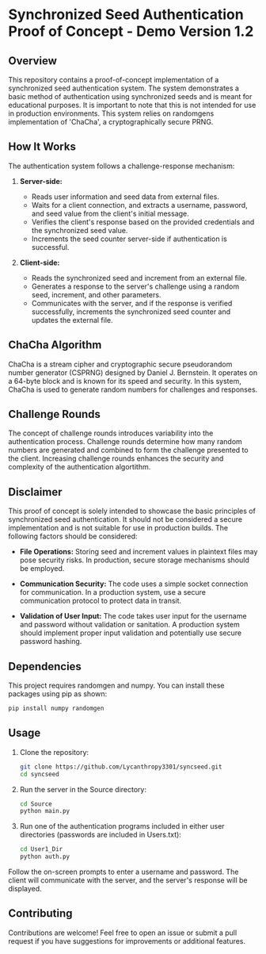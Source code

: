 # Synchronized Seed Authentication Proof of Concept - Demo Version 1.2

## Overview

This repository contains a proof-of-concept implementation of a synchronized seed authentication system. The system demonstrates a basic method of authentication using synchronized seeds and is meant for educational purposes. It is important to note that this is not intended for use in production environments. This system relies on randomgens implementation of 'ChaCha', a cryptographically secure PRNG.

## How It Works

The authentication system follows a challenge-response mechanism:

1. **Server-side:**
   - Reads user information and seed data from external files.
   - Waits for a client connection, and extracts a username, password, and seed value from the client's initial message.
   - Verifies the client's response based on the provided credentials and the synchronized seed value.
   - Increments the seed counter server-side if authentication is successful.

2. **Client-side:**
   - Reads the synchronized seed and increment from an external file.
   - Generates a response to the server's challenge using a random seed, increment, and other parameters.
   - Communicates with the server, and if the response is verified successfully, increments the synchronized seed counter and updates the external file.

## ChaCha Algorithm

ChaCha is a stream cipher and cryptographic secure pseudorandom number generator (CSPRNG) designed by Daniel J. Bernstein. It operates on a 64-byte block and is known for its speed and security. In this system, ChaCha is used to generate random numbers for challenges and responses.

## Challenge Rounds

The concept of challenge rounds introduces variability into the authentication process. Challenge rounds determine how many random numbers are generated and combined to form the challenge presented to the client. Increasing challenge rounds enhances the security and complexity of the authentication algortithm.

## Disclaimer

This proof of concept is solely intended to showcase the basic principles of synchronized seed authentication. It should not be considered a secure implementation and is not suitable for use in production builds. The following factors should be considered:

- **File Operations:** Storing seed and increment values in plaintext files may pose security risks. In production, secure storage mechanisms should be employed.

- **Communication Security:** The code uses a simple socket connection for communication. In a production system, use a secure communication protocol to protect data in transit.

- **Validation of User Input:** The code takes user input for the username and password without validation or sanitation. A production system should implement proper input validation and potentially use secure password hashing.

## Dependencies

This project requires randomgen and numpy. You can install these packages using pip as shown:

  ```bash
  pip install numpy randomgen
  ```

## Usage

1. Clone the repository:

   ```bash
   git clone https://github.com/Lycanthropy3301/syncseed.git
   cd syncseed
   ```

2. Run the server in the Source directory:

   ```bash
   cd Source
   python main.py
   ```

3. Run one of the authentication programs included in either user directories (passwords are included in Users.txt):

   ```bash
   cd User1_Dir
   python auth.py
   ```

Follow the on-screen prompts to enter a username and password. The client will communicate with the server, and the server's response will be displayed.

## Contributing

Contributions are welcome! Feel free to open an issue or submit a pull request if you have suggestions for improvements or additional features.
